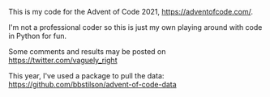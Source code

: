 This is my code for the Advent of Code 2021, https://adventofcode.com/.

I'm not a professional coder so this is just my own playing around with code in Python for fun.

Some comments and results may be posted on https://twitter.com/vaguely_right

This year, I've used a package to pull the data: https://github.com/bbstilson/advent-of-code-data
